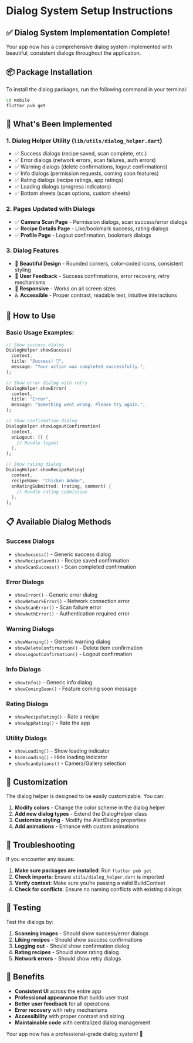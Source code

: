 # Dialog System Setup Instructions

## ✅ Dialog System Implementation Complete!

Your app now has a comprehensive dialog system implemented with beautiful, consistent dialogs throughout the application.

## 📦 Package Installation

To install the dialog packages, run the following command in your terminal:

```bash
cd mobile
flutter pub get
```

## 🎯 What's Been Implemented

### 1. **Dialog Helper Utility** (`lib/utils/dialog_helper.dart`)
- ✅ Success dialogs (recipe saved, scan complete, etc.)
- ✅ Error dialogs (network errors, scan failures, auth errors)
- ✅ Warning dialogs (delete confirmations, logout confirmations)
- ✅ Info dialogs (permission requests, coming soon features)
- ✅ Rating dialogs (recipe ratings, app ratings)
- ✅ Loading dialogs (progress indicators)
- ✅ Bottom sheets (scan options, custom sheets)

### 2. **Pages Updated with Dialogs**
- ✅ **Camera Scan Page** - Permission dialogs, scan success/error dialogs
- ✅ **Recipe Details Page** - Like/bookmark success, rating dialogs
- ✅ **Profile Page** - Logout confirmation, bookmark dialogs

### 3. **Dialog Features**
- 🎨 **Beautiful Design** - Rounded corners, color-coded icons, consistent styling
- 🔄 **User Feedback** - Success confirmations, error recovery, retry mechanisms
- 📱 **Responsive** - Works on all screen sizes
- ♿ **Accessible** - Proper contrast, readable text, intuitive interactions

## 🚀 How to Use

### Basic Usage Examples:

```dart
// Show success dialog
DialogHelper.showSuccess(
  context,
  title: "Success! 🎉",
  message: "Your action was completed successfully.",
);

// Show error dialog with retry
DialogHelper.showError(
  context,
  title: "Error",
  message: "Something went wrong. Please try again.",
);

// Show confirmation dialog
DialogHelper.showLogoutConfirmation(
  context,
  onLogout: () {
    // Handle logout
  },
);

// Show rating dialog
DialogHelper.showRecipeRating(
  context,
  recipeName: "Chicken Adobo",
  onRatingSubmitted: (rating, comment) {
    // Handle rating submission
  },
);
```

## 📋 Available Dialog Methods

### Success Dialogs
- `showSuccess()` - Generic success dialog
- `showRecipeSaved()` - Recipe saved confirmation
- `showScanSuccess()` - Scan completed confirmation

### Error Dialogs
- `showError()` - Generic error dialog
- `showNetworkError()` - Network connection error
- `showScanError()` - Scan failure error
- `showAuthError()` - Authentication required error

### Warning Dialogs
- `showWarning()` - Generic warning dialog
- `showDeleteConfirmation()` - Delete item confirmation
- `showLogoutConfirmation()` - Logout confirmation

### Info Dialogs
- `showInfo()` - Generic info dialog
- `showComingSoon()` - Feature coming soon message

### Rating Dialogs
- `showRecipeRating()` - Rate a recipe
- `showAppRating()` - Rate the app

### Utility Dialogs
- `showLoading()` - Show loading indicator
- `hideLoading()` - Hide loading indicator
- `showScanOptions()` - Camera/Gallery selection

## 🎨 Customization

The dialog helper is designed to be easily customizable. You can:

1. **Modify colors** - Change the color scheme in the dialog helper
2. **Add new dialog types** - Extend the DialogHelper class
3. **Customize styling** - Modify the AlertDialog properties
4. **Add animations** - Enhance with custom animations

## 🔧 Troubleshooting

If you encounter any issues:

1. **Make sure packages are installed**: Run `flutter pub get`
2. **Check imports**: Ensure `utils/dialog_helper.dart` is imported
3. **Verify context**: Make sure you're passing a valid BuildContext
4. **Check for conflicts**: Ensure no naming conflicts with existing dialogs

## 📱 Testing

Test the dialogs by:
1. **Scanning images** - Should show success/error dialogs
2. **Liking recipes** - Should show success confirmations
3. **Logging out** - Should show confirmation dialog
4. **Rating recipes** - Should show rating dialog
5. **Network errors** - Should show retry dialogs

## 🎉 Benefits

- **Consistent UI** across the entire app
- **Professional appearance** that builds user trust
- **Better user feedback** for all operations
- **Error recovery** with retry mechanisms
- **Accessibility** with proper contrast and sizing
- **Maintainable code** with centralized dialog management

Your app now has a professional-grade dialog system! 🚀
